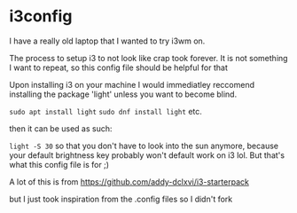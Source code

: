 # i3config

I have a really old laptop that I wanted to try i3wm on.

The process to setup i3 to not look like crap took forever. It is not something I want to repeat, so this config file should be helpful for that

Upon installing i3 on your machine I would immediatley reccomend installing the package 'light' unless you want to become blind.

`sudo apt install light`
`sudo dnf install light`
etc.

then it can be used as such:

`light -S 30` so that you don't have to look into the sun anymore, because your default brightness key probably won't default work on i3 lol. But that's what this config file is for ;) 

A lot of this is from 
https://github.com/addy-dclxvi/i3-starterpack

but I just took inspiration from the .config files so I didn't fork
